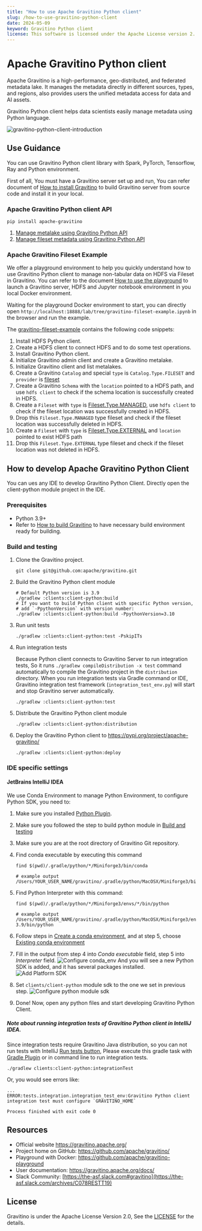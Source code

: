 ```yaml
---
title: "How to use Apache Gravitino Python client"
slug: /how-to-use-gravitino-python-client
date: 2024-05-09
keyword: Gravitino Python client
license: This software is licensed under the Apache License version 2.
---
```

# Apache Gravitino Python client

Apache Gravitino is a high-performance, geo-distributed, and federated metadata lake.
It manages the metadata directly in different sources, types, and regions, also provides users
the unified metadata access for data and AI assets.

Gravitino Python client helps data scientists easily manage metadata using Python language.

![gravitino-python-client-introduction](./assets/gravitino-python-client-introduction.png)

## Use Guidance

You can use Gravitino Python client library with Spark, PyTorch, Tensorflow, Ray and Python environment.

First of all, You must have a Gravitino server set up and run, You can refer document of
[How to install Gravitino](./how-to-install.md) to build Gravitino server from source code and
install it in your local.

### Apache Gravitino Python client API

```shell
pip install apache-gravitino
```

1. [Manage metalake using Gravitino Python API](./manage-metalake-using-gravitino.md?language=python)
2. [Manage fileset metadata using Gravitino Python API](./manage-fileset-metadata-using-gravitino.md?language=python)

### Apache Gravitino Fileset Example

We offer a playground environment to help you quickly understand how to use Gravitino Python
client to manage non-tabular data on HDFS via Fileset in Gravitino. You can refer to the
document [How to use the playground](./how-to-use-the-playground.md)
to launch a Gravitino server, HDFS and Jupyter notebook environment in you local Docker environment.

Waiting for the playground Docker environment to start, you can directly open
`http://localhost:18888/lab/tree/gravitino-fileset-example.ipynb` in the browser and run the example.

The [gravitino-fileset-example](https://github.com/apache/gravitino-playground/blob/main/init/jupyter/gravitino-fileset-example.ipynb)
contains the following code snippets:

1. Install HDFS Python client.
2. Create a HDFS client to connect HDFS and to do some test operations.
3. Install Gravitino Python client.
4. Initialize Gravitino admin client and create a Gravitino metalake.
5. Initialize Gravitino client and list metalakes.
6. Create a Gravitino `Catalog` and special `type` is `Catalog.Type.FILESET` and `provider` is
   [fileset](./fileset-catalog.md)
7. Create a Gravitino `Schema` with the `location` pointed to a HDFS path, and use `hdfs client` to
   check if the schema location is successfully created in HDFS.
8. Create a `Fileset` with `type` is [Fileset.Type.MANAGED](./manage-fileset-metadata-using-gravitino.md#fileset-operations),
   use `hdfs client` to check if the fileset location was successfully created in HDFS.
9. Drop this `Fileset.Type.MANAGED` type fileset and check if the fileset location was
   successfully deleted in HDFS.
10. Create a `Fileset` with `type` is [Fileset.Type.EXTERNAL](./manage-fileset-metadata-using-gravitino.md#fileset-operations)
    and `location` pointed to exist HDFS path
11. Drop this `Fileset.Type.EXTERNAL` type fileset and check if the fileset location was
    not deleted in HDFS.

## How to develop Apache Gravitino Python Client

You can ues any IDE to develop Gravitino Python Client. Directly open the client-python module project in the IDE.

### Prerequisites

+ Python 3.9+
+ Refer to [How to build Gravitino](./how-to-build.md#prerequisites) to have necessary build
  environment ready for building.

### Build and testing

1. Clone the Gravitino project.

    ```shell
    git clone git@github.com:apache/gravitino.git
    ```

2. Build the Gravitino Python client module

    ```shell
    # Default Python version is 3.9
    ./gradlew :clients:client-python:build
    # If you want to build Python client with specific Python version,
    # add `-PpythonVersion` with version number:
    ./gradlew :clients:client-python:build -PpythonVersion=3.10
    ```
 
3. Run unit tests

    ```shell
    ./gradlew :clients:client-python:test -PskipITs
    ```

4. Run integration tests

   Because Python client connects to Gravitino Server to run integration tests,
   So it runs `./gradlew compileDistribution -x test` command automatically to compile the
   Gravitino project in the `distribution` directory. When you run integration tests via Gradle
   command or IDE, Gravitino integration test framework (`integration_test_env.py`)
   will start and stop Gravitino server automatically.

    ```shell
    ./gradlew :clients:client-python:test
    ```

5. Distribute the Gravitino Python client module

    ```shell
    ./gradlew :clients:client-python:distribution
    ```

6. Deploy the Gravitino Python client to https://pypi.org/project/apache-gravitino/

    ```shell
    ./gradlew :clients:client-python:deploy
    ```
   
### IDE specific settings

#### JetBrains IntelliJ IDEA

We use Conda Environment to manage Python Environment, to configure Python
SDK, you need to:

1. Make sure you installed [Python Plugin](https://plugins.jetbrains.com/plugin/631-python).
2. Make sure you followed the step to build python module in [Build and testing](#build-and-testing)
3. Make sure you are at the root directory of Gravitino Git repository. 
4. Find conda executable by executing this command

   ```shell
   find $(pwd)/.gradle/python/*/Miniforge3/bin/conda
   
   # example output
   /Users/YOUR_USER_NAME/gravitino/.gradle/python/MacOSX/Miniforge3/bin/conda
   ```

5. Find Python Interpreter with this command:

   ```shell
   find $(pwd)/.gradle/python/*/Miniforge3/envs/*/bin/python
   
   # example output
   /Users/YOUR_USER_NAME/gravitino/.gradle/python/MacOSX/Miniforge3/envs/python-3.9/bin/python
   ```

6. Follow steps in [Create a conda environment](https://www.jetbrains.com/help/idea/configuring-python-sdk.html#gdizlj_44), 
and at step 5, choose [Existing conda environment](https://www.jetbrains.com/help/idea/configuring-python-sdk.html#existing-conda-environment)

7. Fill in the output from step 4 into *Conda executable* field, step 5 into *Interpreter* field.
![Configure conda_env](./assets/configure-conda-env.png)
And you will see a new Python SDK is added, and it has several packages installed.
![Add Platform SDK](./assets/add-platform-sdk.png)

8. Set `clients/client-python` module sdk to the one we set in previous step.
![Configure python module sdk](./assets/configure-python-module-sdk.png)

9. Done! Now, open any python files and start developing Gravitino Python Client.

##### Note about running integration tests of Gravitino Python client in IntelliJ IDEA.

Since integration tests require Gravitino Java distribution, so you can not run tests with IntelliJ
[Run tests button](https://www.jetbrains.com/help/idea/performing-tests.html),
Please execute this gradle task with [Gradle Plugin](https://plugins.jetbrains.com/docs/intellij/tools-intellij-platform-gradle-plugin.html)
or in command line to run integration tests.

```shell
./gradlew clients:client-python:integrationTest
```

Or, you would see errors like:

```shell
...
ERROR:tests.integration.integration_test_env:Gravitino Python client integration test must configure `GRAVITINO_HOME`

Process finished with exit code 0
```

## Resources

+ Official website https://gravitino.apache.org/
+ Project home on GitHub: https://github.com/apache/gravitino/
+ Playground with Docker: https://github.com/apache/gravitino-playground
+ User documentation: https://gravitino.apache.org/docs/
+ Slack Community: [https://the-asf.slack.com#gravitino](https://the-asf.slack.com/archives/C078RESTT19)

## License

Gravitino is under the Apache License Version 2.0, See the [LICENSE](https://github.com/apache/gravitino/blob/main/LICENSE) for the details.

